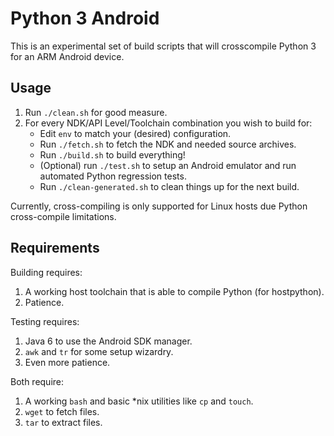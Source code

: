 Python 3 Android
================

This is an experimental set of build scripts that will crosscompile Python 3 for an ARM Android device.

Usage
------

1. Run `./clean.sh` for good measure.
2. For every NDK/API Level/Toolchain combination you wish to build for:
   * Edit `env` to match your (desired) configuration.
   * Run `./fetch.sh` to fetch the NDK and needed source archives.
   * Run `./build.sh` to build everything!
   * (Optional) run `./test.sh` to setup an Android emulator and run automated Python regression tests.
   * Run `./clean-generated.sh` to clean things up for the next build.

Currently, cross-compiling is only supported for Linux hosts due Python cross-compile limitations. 

Requirements
------------

Building requires:

1. A working host toolchain that is able to compile Python (for hostpython).
2. Patience.

Testing requires:

1. Java 6 to use the Android SDK manager.
2. `awk` and `tr` for some setup wizardry.
3. Even more patience.

Both require:

1. A working `bash` and basic *nix utilities like `cp` and `touch`.
2. `wget` to fetch files.
2. `tar` to extract files.
